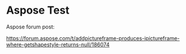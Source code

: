 # Aspose Test

Aspose forum post:

https://forum.aspose.com/t/addpictureframe-produces-ipictureframe-where-getshapestyle-returns-null/186074